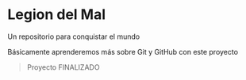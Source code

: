 # Legion del Mal
Un repositorio para conquistar el mundo

Básicamente aprenderemos más sobre Git y GitHub con este proyecto

> Proyecto FINALIZADO